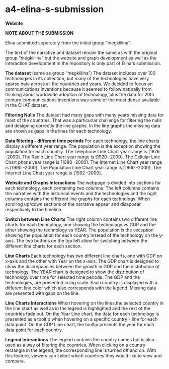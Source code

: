 # a4-elina-s-submission
**Website**


**NOTE ABOUT THE SUBMISSION**

Elina submitted seperately from the initial group “megkiilina”.

The text of the narrative and dataset remain the same as with the original group “megkiilina” but the website and graph development as well as the interaction development in the repository is only part of Elina's submission.

**The dataset** (same as group “megkiilina”)
The dataset includes over 100 technologies in its collection, but many of the technologies have very sparse data across all the countries and years. We decided to focus on communications inventions because it seemed to follow naturally from thinking about worldwide adoption of technology, plus the data for 20th century communications inventions was some of the most dense available in the CHAT dataset.

**Filtering Nulls**
The dataset had many gaps with many years missing data for most of the countries. That was a particurlar challenge for filtering the nulls and designing correctly the line graphs. In the line graphs the missing data are shown as gaps in the lines for each technology. 

**Data filtering - different time periods**
For each technology, the line charts display a different year range. The population is the exception showing the population for each country.
The Telephone Line Chart year range is [1876 -2000].
The Radio Line Chart year range is [1920 -2000].
The Cellular Line Chart phone year range is [1980 -2000].
The Internet Line Chart year range is [1990 -2000].
The Population Line Chart year range is [1960 -2000].
The Internet Line Chart year range is [1992 -2000].

**Website and Graphs Interactions**
The webpage is divided into sections for each technology, each containing two columns. The left columns contains the narrative with the historical events and the technologies and the right columns contains the different line graphs for each technology. When scrolling up/down sections of the narrative appear and disappear respectively to the timeline.  

**Switch between Line Charts**
The right column contains two different line charts for each technology, one showing the technology vs GDP and the other showing the technology vs YEAR. The population is the exception showing the population for each country instead of the technology on the y-axis. The two buttons on the top left allow for switching between the different line charts for each section. 

**Line Charts**
Each technology has two different line charts, one with GDP on x-axis and the other with Year on the x-axis. The GDP chart is designed to show the discrepancies between the growth in GDP and the distribution of technology. The YEAR chart is designed to show the distribution of technology over time for selected time periods. The GDP and the technologies, are presented in log scale. Each country is displayed with a different line color which also corresponds with the legend. Missing data are presented with gaps on the line. 

**Line Charts Interactions**
When hovering on the lines,the selected country in the line chart as well as in the legend is highlighted and the rest of the countries fade out. On the Year Line chart, the data for each technology is presented as a tooltip when hovering on a specific country - line for each data point. On the GDP Line chart, the tooltip presents the year for each data point for each country. 

**Legend Interactions**
The legend contains the country names but is also used as a way of filtering the countries. When clicking on a country rectangle in the legend, the corresponding line is turned off and on. With this feature, viewers can select which countries they would like to view and compare.  


